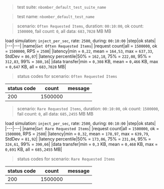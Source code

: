 > test suite: `nbomber_default_test_suite_name`

> test name: `nbomber_default_test_name`

> scenario: `Often Requested Items`, duration: `00:10:00`, ok count: `1500000`, fail count: `0`, all data: `683,7028` MB MB

load simulation: `inject_per_sec`, rate: `2500`, during: `00:10:00`
|step|ok stats|
|---|---|
|name|`Get Often Requested Items`|
|request count|all = `1500000`, ok = `1500000`, RPS = `2500`|
|latency|min = `0,22`, mean = `164,53`, max = `637,33`, StdDev = `86,07`|
|latency percentile|50% = `162,18`, 75% = `222,08`, 95% = `312,83`, 99% = `380,16`|
|data transfer|min = `0,308` KB, mean = `0,466` KB, max = `0,647` KB, all = `683,7028` MB|
> status codes for scenario: `Often Requested Items`

|status code|count|message|
|---|---|---|
|200|1500000||

> scenario: `Rare Requested Items`, duration: `00:10:00`, ok count: `1500000`, fail count: `0`, all data: `685,2455` MB MB

load simulation: `inject_per_sec`, rate: `2500`, during: `00:10:00`
|step|ok stats|
|---|---|
|name|`Get Rare Requested Items`|
|request count|all = `1500000`, ok = `1500000`, RPS = `2500`|
|latency|min = `0,32`, mean = `178,97`, max = `639,79`, StdDev = `81,92`|
|latency percentile|50% = `173,06`, 75% = `231,04`, 95% = `324,61`, 99% = `390,66`|
|data transfer|min = `0,3` KB, mean = `0,468` KB, max = `0,691` KB, all = `685,2455` MB|
> status codes for scenario: `Rare Requested Items`

|status code|count|message|
|---|---|---|
|200|1500000||

